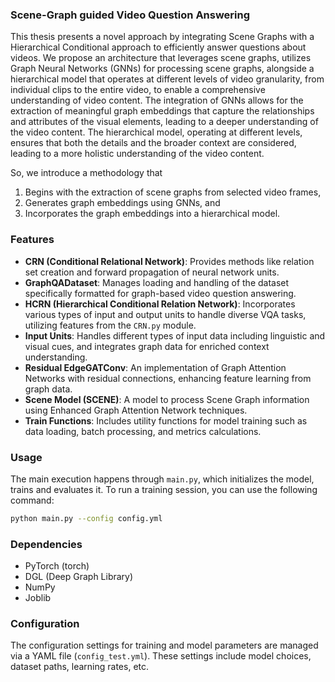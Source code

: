 ### Scene-Graph guided Video Question Answering

This thesis presents a novel approach by integrating Scene Graphs with a Hierarchical Conditional approach to efficiently answer questions about videos. We propose an architecture that leverages scene graphs, utilizes Graph Neural Networks (GNNs) for processing scene graphs, alongside a hierarchical model that operates at different levels of video granularity, from individual clips to the entire video, to enable a comprehensive understanding of video content. The integration of GNNs allows for the extraction of meaningful graph embeddings that capture the relationships and attributes of the visual elements, leading to a deeper understanding of the video content. The hierarchical model, operating at different levels, ensures that both the details and the broader context are considered, leading to a more holistic understanding of the video content.

So, we introduce a methodology that 
1. Begins with the extraction of scene graphs from selected video frames,
2. Generates graph embeddings using GNNs, and
3. Incorporates the graph embeddings into a hierarchical model.

### Features

- **CRN (Conditional Relational Network)**: Provides methods like relation set creation and forward propagation of neural network units.
- **GraphQADataset**: Manages loading and handling of the dataset specifically formatted for graph-based video question answering.
- **HCRN (Hierarchical Conditional Relation Network)**: Incorporates various types of input and output units to handle diverse VQA tasks, utilizing features from the `CRN.py` module.
- **Input Units**: Handles different types of input data including linguistic and visual cues, and integrates graph data for enriched context understanding.
- **Residual EdgeGATConv**: An implementation of Graph Attention Networks with residual connections, enhancing feature learning from graph data.
- **Scene Model (SCENE)**: A model to process Scene Graph information using Enhanced Graph Attention Network techniques.
- **Train Functions**: Includes utility functions for model training such as data loading, batch processing, and metrics calculations.

### Usage
The main execution happens through `main.py`, which initializes the model, trains and evaluates it. To run a training session, you can use the following command: 

```bash
python main.py --config config.yml 
```

### Dependencies
- PyTorch (torch)
- DGL (Deep Graph Library)
- NumPy
- Joblib

### Configuration
The configuration settings for training and model parameters are managed via a YAML file (`config_test.yml`). These settings include model choices, dataset paths, learning rates, etc.
